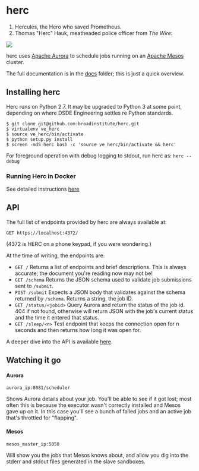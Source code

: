 # herc

1. Hercules, the Hero who saved Prometheus.
2. Thomas "Herc" Hauk, meatheaded police officer from *The Wire*:

![](http://upload.wikimedia.org/wikipedia/en/1/12/The_Wire_Herc.jpg)

herc uses [Apache Aurora](http://aurora.incubator.apache.org/) to schedule jobs running on an [Apache Mesos](http://mesos.apache.org/) cluster.

The full documentation is in the [docs](docs/Home.md) folder; this is just a quick overview.

## Installing herc

Herc runs on Python 2.7. It may be upgraded to Python 3 at some point, depending on where DSDE Engineering settles re Python standards.

```
$ git clone git@github.com:broadinstitute/herc.git
$ virtualenv ve_herc
$ source ve_herc/bin/activate
$ python setup.py install
$ screen -mdS herc bash -c 'source ve_herc/bin/activate && herc'
```

For foreground operation with debug logging to stdout, run herc as: `herc --debug`

### Running Herc in Docker

See detailed instructions [here](docs/Herc-in-Docker.md)

## API

The full list of endpoints provided by herc are always available at:

`GET https://localhost:4372/`

(4372 is HERC on a phone keypad, if you were wondering.)

At the time of writing, the endpoints are:

* `GET /` Returns a list of endpoints and brief descriptions. This is always accurate; the document you're reading now may not be!
* `GET /schema` Returns the JSON schema used to validate job submissions sent to `/submit`.
* `POST /submit` Expects a JSON body that validates against the schema returned by `/schema`. Returns a string, the job ID.
* `GET /status/<jobid>` Query Aurora and return the status of the job id. 404 if not found, otherwise will return JSON with the job's current status and the time it entered that status.
* `GET /sleep/<n>` Test endpoint that keeps the connection open for n seconds and then returns how long it was open for.

A deeper dive into the API is available [here](docs/API.md). 

## Watching it go

#### Aurora

`aurora_ip:8081/scheduler`

Shows Aurora details about your job. You'll be able to see if it got lost; most often this is because the executor wasn't correctly installed and Mesos gave up on it. In this case you'll see a bunch of failed jobs and an active job that's throttled for "flapping".

#### Mesos

`mesos_master_ip:5050`

Will show you the jobs that Mesos knows about, and allow you dig into the stderr and stdout files generated in the slave sandboxes.
